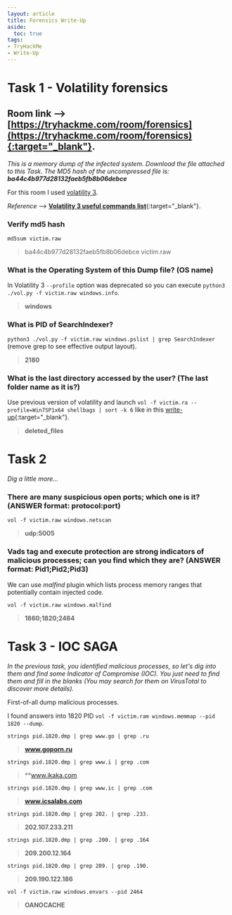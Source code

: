 ```yaml
---
layout: article
title: Forensics Write-Up
aside:
  toc: true
tags:
- TryHackMe
- Write-Up
---
```


# Task 1 - Volatility forensics

Room link --> [https://tryhackme.com/room/forensics](https://tryhackme.com/room/forensics){:target="_blank"}.
---

*This is a memory dump of the infected system. Download the file attached to this Task.
The MD5 hash of the uncompressed file is: **ba44c4b977d28132faeb5fb8b06debce***

For this room I used [volatility 3](https://github.com/volatilityfoundation/volatility3).

*Reference* --> [**Volatility 3 useful commands list**](https://dfir.science/2022/02/Introduction-to-Memory-Forensics-with-Volatility-3){:target="_blank"}.

### Verify md5 hash

`md5sum victim.raw` 
> ba44c4b977d28132faeb5fb8b06debce  victim.raw

### What is the Operating System of this Dump file? (OS name)

In Volatility 3 `--profile` option was deprecated so you can execute `python3 ./vol.py -f victim.raw windows.info`.
> **windows**

### What is PID of SearchIndexer?

`python3 ./vol.py -f victim.raw windows.pslist | grep SearchIndexer` (remove grep to see effective output layout).
> **2180**

### What is the last directory accessed by the user? (The last folder name as it is?)

Use previous version of volatility and launch `vol -f victim.ra --profile=Win7SP1x64 shellbags | sort -k 6` like in this [write-up](https://github.com/emirfattoum/Forensics/blob/main/Memory%20Forensics/TryHackMe_Forensics_Walkthrought.pdf){:target="_blank"}.
> **deleted_files**

# Task 2

*Dig a little more...*

### There are many suspicious open ports; which one is it? (ANSWER format: protocol:port)

`vol -f victim.raw windows.netscan` 
> **udp:5005**

### Vads tag and execute protection are strong indicators of malicious processes; can you find which they are? (ANSWER format: Pid1;Pid2;Pid3)

We can use *malfind* plugin which lists process memory ranges that potentially contain injected code.

`vol -f victim.raw windows.malfind`
> **1860;1820;2464**

# Task 3 - IOC SAGA

*In the previous task, you identified malicious processes, so let's dig into them and find some Indicator of Compromise (IOC). You just need to find them and fill in the blanks (You may search for them on VirusTotal to discover more details).*

First-of-all dump malicious processes.

I found answers into 1820 PID `vol -f victim.ram windows.memmap --pid 1820 --dump`.

`strings pid.1820.dmp | grep www.go | grep .ru`
> **www.goporn.ru**

`strings pid.1820.dmp | grep www.i | grep .com`
> **www.ikaka.com

`strings pid.1820.dmp | grep www.ic | grep .com`
> **www.icsalabs.com**

`strings pid.1820.dmp | grep 202. | grep .233.`
> **202.107.233.211**

`strings pid.1820.dmp | grep .200. | grep .164`
> **209.200.12.164**

`strings pid.1820.dmp | grep 209. | grep .190.`
> **209.190.122.186**

`vol -f victim.raw windows.envars --pid 2464`
> **OANOCACHE**
